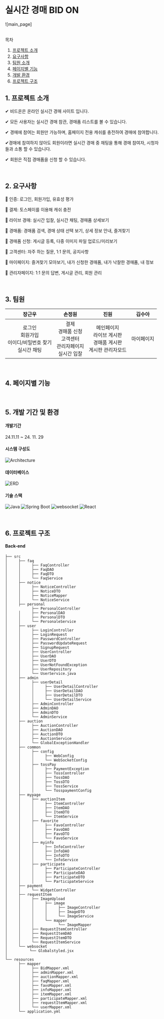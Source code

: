 # 실시간 경매 BID ON
![main_page]
  
<br>

<summary>목차</summary>

1. [프로젝트 소개](#intro)
2. [요구사항](#requirements)
3. [팀원 소개](#members)
4. [페이지별 기능](#page)
5. [개발 환경](#env)
6. [프로젝트 구조](#tree)


## 1. <span id="intro">프로젝트 소개</span>

✔ 비드온은 온라인 실시간 경매 사이트 입니다.

✔ 모든 사용자는 실시간 경매 참관, 경매품 리스트를 볼 수 있습니다.

✔ 경매에 참여는 회원만 가능하며, 홈페이지 전용 캐쉬를 충전하여 경매에 참여합니다.

✔경매에 참여하지 않아도 회원이라면 실시간 경매 중 채팅을 통해 경매 참여자, 시청자들과 소통 할 수 있습니다.

✔ 회원은 직접 경매품을 신청 할 수 있습니다.

<br>

## 2. <span id="reqirements">요구사항</span>

📁 인증: 로그인, 회원가입, 유효성 평가

📁 결제: 토스페이를 이용해 캐쉬 충전

📁 라이브 경매: 실시간 입찰, 실시간 채팅, 경매품 상세보기

📁 경매품: 경매품 검색, 경매 상태 선택 보기, 상세 정보 안내, 즐겨찾기

📁 경매품 신청: 게시글 등록, 다중 이미지 파일 업로드/미리보기

📁 고객센터: 자주 하는 질문,  1:1 문의, 공지사항

📁 마이페이지: 즐겨찾기 모아보기, 내가 신청한 경매품, 내가 낙찰한 경매품, 내 정보

📁 관리자페이지: 1:1 문의 답변, 게시글 관리, 회원 관리

<br>
  
## 3. <span id="members">팀원</span>
| **장근우** | **손정원** | **진원** | **김수아** |
| :-------: | :-------: | :-------: | :-------: |
| 로그인 <br>회원가입 <br>이이디/비밀번호 찾기 <br>실시간 채팅 | 결제 <br> 경매품 신청 <br>고객센터 <br>관리자페이지 <br>실시간 입찰 | 메인페이지 <br> 라이브 게시판 <br> 경매품 게시판 <br>게시판 관리자모드 | 마이페이지 | 

<br>

## 4. <span id="page">페이지별 기능</span>


<br>

## 5. <span id="env">개발 기간 및 환경</span>

#### 개발기간 
24.11.11 ~ 24. 11. 29

#### 시스템 구성도
<img src="" alt="Architecture" />

#### 데이터베이스
<img src="" alt="ERD" />

#### 기술 스택
<p>
  <img src="https://img.shields.io/badge/Java-007396?style=for-the-badge&logo=OpenJDK&logoColor=white" alt="Java" />
  <img src="https://img.shields.io/badge/Spring%20Boot-6DB33F?style=for-the-badge&logo=Spring&logoColor=white" alt="Spring Boot" />
  <img src="https://img.shields.io/badge/WebSocket-61DAFB?style=for-the-badge&logo=WebSocket&logoColor=white" alt="websocket" />
  <img src="https://img.shields.io/badge/React-61DAFB?style=for-the-badge&logo=React&logoColor=white" alt="React" />
</p>

<br>

## 6. <sapn id="tree">프로젝트 구조</span>

#### Back-end

```
├── src
│     ├── faq
│     │     ├── FaqController
│     │     ├── FaqDAO
│     │     ├── FaqDTO
│     │     └── FaqService
│     ├── notice
│     │     ├── NoticeController
│     │     ├── NoticeDTO
│     │     ├── NoticeMapper
│     │     └── NoticeService
│     ├── personal
│           ├── PersonalController
│     │     ├── PersonalDAO
│     │     ├── PersonalDTO
│     │     └── PersonaleService
│     ├── user
│     │     ├── LoginController
│     │     ├── LoginRequest
│     │     ├── PasswordController
│     │     ├── PasswordUpdateRequest
│     │     ├── SignupRequest
│     │     ├── UserController
│     │     ├── UserDAO
│     │     ├── UserDTO
│     │     ├── UserNotFoundException
│     │     ├── UserRepository
│     │     └── UserService.java
│     ├── admin
│     │     ├── userDetail
│     │     │     ├── UserDetailController
│     │     │     ├── UserDetailDAO
│     │     │     ├── UserDetailDTO
│     │     │     └── UserDetailService
│     │     ├── AdminController
│     │     ├── AdminDAO
│     │     ├── AdminDTO
│     │     └── AdminService
│     ├── auction
│     │     ├── AuctionController
│     │     ├── AuctionDAO
│     │     ├── AuctionDTO
│     │     ├── AuctionService
│     │     └── GlobalExceptionHandler
│     ├── common
│     │     ├── config
│     │     │     ├── WebConfig
│     │     │     └── WebSocketConfig
│     │     ├── tossPay
│     │     │     ├── PaymentException
│     │     │     ├── TossController
│     │     │     ├── TossDAO
│     │     │     ├── TossDTO
│     │     │     ├── TossService
│     │     │     └── TosspaymentConfig
│     ├── mypage
│     │     ├── auctionItem
│     │     │     ├── ItemController
│     │     │     ├── ItemDAO
│     │     │     ├── ItemDTO
│     │     │     └── ItemService
│     │     ├── favorite
│     │     │     ├── FavoController
│     │     │     ├── FavoDAO
│     │     │     ├── FavoDTO
│     │     │     └── FavoService
│     │     ├── myinfo
│     │     │     ├── InfoController
│     │     │     ├── InfoDAO
│     │     │     ├── InfoDTO
│     │     │     └── InfoService
│     │     ├── participate
│     │     │     ├── ParticipateController
│     │     │     ├── ParticipateDAO
│     │     │     ├── ParticipateDTO
│     │     │     └── ParticipateService
│     ├── payment
│     │     └── WidgetController
│     ├── requestItem
│     │     ├── ImageUpload
│     │     │     ├── image
│     │     │     │     ├── ImageController
│     │     │     │     ├── ImageDTO
│     │     │     │     └── ImageService
│     │     │     └── mapper
│     │     │           └── ImageMapper
│     │     ├── RequestItemController
│     │     ├── RequestItemDAO
│     │     ├── RequestItemDTO
│     │     └── RequestItemService
│     └── websocket
│          └── Globalstyled.jsx
│              
└── resources
      ├── mapper
      │     ├── BidMapper.xml
      │     ├── adminMapper.xml
      │     ├── auctionMapper.xml
      │     ├── faqMapper.xml
      │     ├── favoMapper.xml
      │     ├── infoMapper.xml
      │     ├── itemMapper.xml
      │     ├── participateMapper.xml
      │     ├── requestItemMapper.xml
      │     └── userMapper.xml
      └── application.yml 
  
